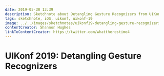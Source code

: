 ```yaml
---
date: 2019-05-30 13:39
description: Sketchnote about Detangling Gesture Recognizers from UIKonf 2019
tags: sketchnote, iOS, uikonf, uikonf-19
image: ../../images/sketchnotes/uikonf19-detangling-gesture-recognizers-small.jpg
contentCreator: Shannon Hughes
linkToContentCreator: https://twitter.com/whattherestime4
---
```


# UIKonf 2019: Detangling Gesture Recognizers
